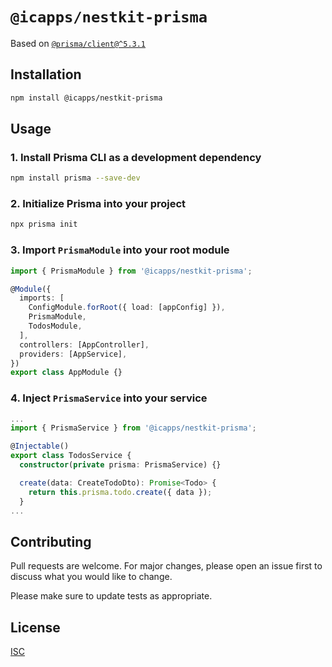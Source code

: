# `@icapps/nestkit-prisma`

Based on [`@prisma/client@^5.3.1`](https://www.npmjs.com/package/@prisma/client/v/5.3.1)

## Installation

```bash
npm install @icapps/nestkit-prisma
```

## Usage

### 1. Install Prisma CLI as a development dependency

```bash
npm install prisma --save-dev
```

### 2. Initialize Prisma into your project

```bash
npx prisma init
```

### 3. Import `PrismaModule` into your root module

```typescript
import { PrismaModule } from '@icapps/nestkit-prisma';

@Module({
  imports: [
    ConfigModule.forRoot({ load: [appConfig] }),
    PrismaModule,
    TodosModule,
  ],
  controllers: [AppController],
  providers: [AppService],
})
export class AppModule {}
```

### 4. Inject `PrismaService` into your service

```typescript
...
import { PrismaService } from '@icapps/nestkit-prisma';

@Injectable()
export class TodosService {
  constructor(private prisma: PrismaService) {}

  create(data: CreateTodoDto): Promise<Todo> {
    return this.prisma.todo.create({ data });
  }
...
```

## Contributing

Pull requests are welcome. For major changes, please open an issue first
to discuss what you would like to change.

Please make sure to update tests as appropriate.

## License

[ISC](LICENSE)
